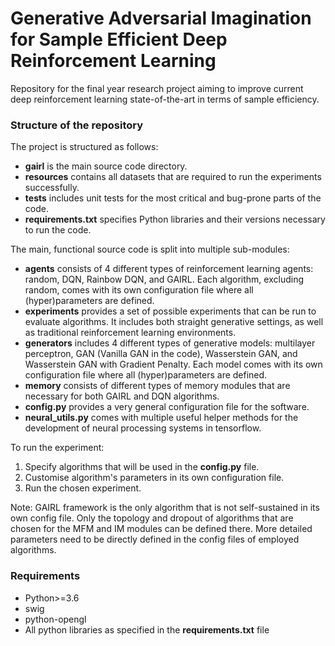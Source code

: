 # Generative Adversarial Imagination for Sample Efficient Deep Reinforcement Learning

Repository for the final year research project aiming to improve current deep
reinforcement learning state-of-the-art in terms of sample efficiency.

### Structure of the repository
The project is structured as follows:
 - **gairl** is the main source code directory.
 - **resources** contains all datasets that are required to run the experiments 
 successfully.
 - **tests** includes unit tests for the most critical and bug-prone parts
 of the code.
 - **requirements.txt** specifies Python libraries and their versions necessary 
 to run the code.

The main, functional source code is split into multiple sub-modules:
 - **agents** consists of 4 different types of reinforcement learning agents:
 random, DQN, Rainbow DQN, and GAIRL. Each algorithm, excluding random, comes
 with its own configuration file where all (hyper)parameters are defined.
 - **experiments** provides a set of possible experiments that can be run to
 evaluate algorithms. It includes both straight generative settings, as well 
 as traditional reinforcement learning environments.
 - **generators** includes 4 different types of generative models: multilayer 
 perceptron, GAN (Vanilla GAN in the code), Wasserstein GAN, and Wasserstein 
 GAN with Gradient Penalty. Each model comes with its own configuration file
 where all (hyper)parameters are defined.
 - **memory** consists of different types of memory modules that are necessary
 for both GAIRL and DQN algorithms.
 - **config.py** provides a very general configuration file for the software.
 - **neural_utils.py** comes with multiple useful helper methods for the
 development of neural processing systems in tensorflow.
 
To run the experiment:
1. Specify algorithms that will be used in the **config.py** file.
2. Customise algorithm's parameters in its own configuration file.
3. Run the chosen experiment.

Note: GAIRL framework is the only algorithm that is not self-sustained in its
own config file. Only the topology and dropout of algorithms that are chosen
for the MFM and IM modules can be defined there. More detailed parameters need
to be directly defined in the config files of employed algorithms.

### Requirements
 - Python>=3.6
 - swig
 - python-opengl
 - All python libraries as specified in the **requirements.txt** file